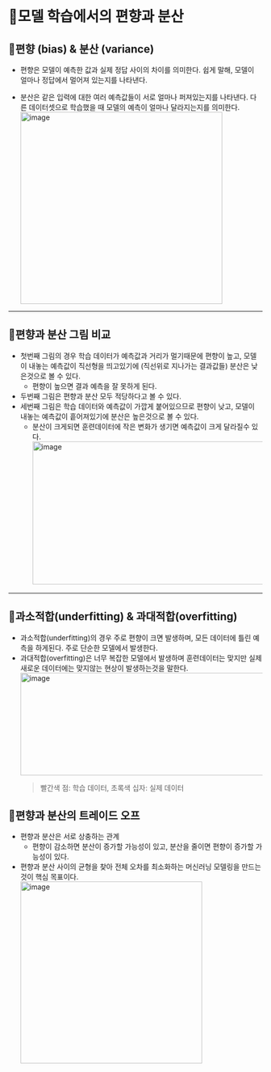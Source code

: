 # :book:모델 학습에서의 편향과 분산

## :mag_right:편향 (bias) & 분산 (variance)
- 편향은 모델이 예측한 값과 실제 정답 사이의 차이를 의미한다. 쉽게 말해, 모델이 얼마나 정답에서 멀어져 있는지를 나타낸다.
  
- 분산은 같은 입력에 대한 여러 예측값들이 서로 얼마나 퍼져있는지를 나타낸다. 다른 데이터셋으로 학습했을 때 모델의 예측이 얼마나 달라지는지를 의미한다.  
    <img width="400" height="380" alt="image" src="https://github.com/user-attachments/assets/5270d95f-59db-4ed4-a3ce-59f96bc0f55a" />
---

## :memo:편향과 분산 그림 비교
- 첫번째 그림의 경우 학습 데이터가 예측값과 거리가 멀기때문에 편향이 높고, 모델이 내놓는 예측값이 직선형을 띄고있기에 (직선위로 지나가는 결과값들) 분산은 낮은것으로 볼 수 있다.
  - 편향이 높으면 결과 예측을 잘 못하게 된다.
- 두번째 그림은 편향과 분산 모두 적당하다고 볼 수 있다.
- 세번째 그림은 학습 데이터와 예측값이 가깝게 붙어있으므로 편향이 낮고, 모델이 내놓는 예측값이 흩어져있기에 분산은 높은것으로 볼 수 있다.
  - 분산이 크게되면 훈련데이터에 작은 변화가 생기면 예측값이 크게 달라질수 있다.  
    <img width="715" height="283" alt="image" src="https://github.com/user-attachments/assets/62af2848-3672-4aea-a501-09817886e482" />


---  
## :memo:과소적합(underfitting) & 과대적합(overfitting)
- 과소적합(underfitting)의 경우 주로 편향이 크면 발생하며, 모든 데이터에 틀린 예측을 하게된다. 주로 단순한 모델에서 발생한다.
- 과대적합(overfitting)은 너무 복잡한 모델에서 발생하며 훈련데이터는 맞지만 실제 새로운 데이터에는 맞지않는 현상이 발생하는것을 말한다.  
  <img width="589" height="203" alt="image" src="https://github.com/user-attachments/assets/b3875c9e-8a44-4c45-adb7-13aeabc5c3ce" />
  > 빨간색 점: 학습 데이터, 초록색 십자: 실제 데이터



## :mag_right:편향과 분산의 트레이드 오프
- 편향과 분산은 서로 상충하는 관계
  - 편향이 감소하면 분산이 증가할 가능성이 있고, 분산을 줄이면 편향이 증가할 가능성이 있다.
- 편향과 분산 사이의 균형을 찾아 전체 오차를 최소화하는 머신러닝 모델링을 만드는 것이 핵심 목표이다.  
  <img width="360" height="360" alt="image" src="https://github.com/user-attachments/assets/bcebcfb6-a1a7-4cc5-9d09-38541f01b778" />

